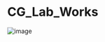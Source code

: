 # CG_Lab_Works
![image](https://user-images.githubusercontent.com/56286476/159628516-717bf268-1f97-4908-ba00-4f3c379641d3.png)
